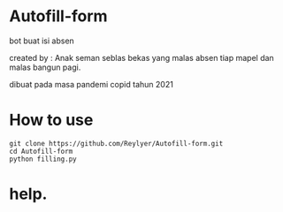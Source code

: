 # Autofill-form
bot buat isi absen 

created by : Anak seman seblas bekas yang malas absen tiap mapel dan malas bangun pagi.


dibuat pada masa pandemi copid tahun 2021


# How to use
```
git clone https://github.com/Reylyer/Autofill-form.git
cd Autofill-form
python filling.py
```


# help.
